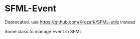 SFML-Event
==========

Deprecated. use https://github.com/Krozark/SFML-utils instead

Some class to manage Event in SFML



